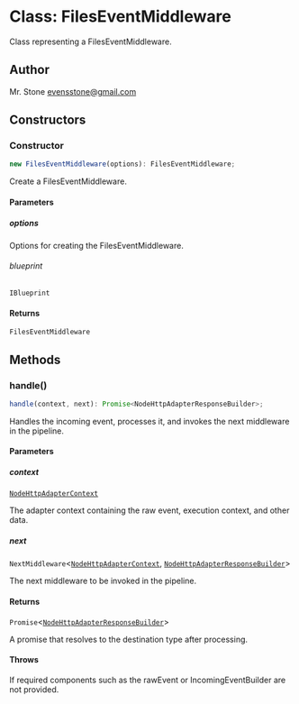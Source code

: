 # Class: FilesEventMiddleware

Class representing a FilesEventMiddleware.

## Author

Mr. Stone <evensstone@gmail.com>

## Constructors

### Constructor

```ts
new FilesEventMiddleware(options): FilesEventMiddleware;
```

Create a FilesEventMiddleware.

#### Parameters

##### options

Options for creating the FilesEventMiddleware.

###### blueprint

`IBlueprint`

#### Returns

`FilesEventMiddleware`

## Methods

### handle()

```ts
handle(context, next): Promise<NodeHttpAdapterResponseBuilder>;
```

Handles the incoming event, processes it, and invokes the next middleware in the pipeline.

#### Parameters

##### context

[`NodeHttpAdapterContext`](../../../declarations/interfaces/NodeHttpAdapterContext.md)

The adapter context containing the raw event, execution context, and other data.

##### next

`NextMiddleware`\<[`NodeHttpAdapterContext`](../../../declarations/interfaces/NodeHttpAdapterContext.md), [`NodeHttpAdapterResponseBuilder`](../../../declarations/type-aliases/NodeHttpAdapterResponseBuilder.md)\>

The next middleware to be invoked in the pipeline.

#### Returns

`Promise`\<[`NodeHttpAdapterResponseBuilder`](../../../declarations/type-aliases/NodeHttpAdapterResponseBuilder.md)\>

A promise that resolves to the destination type after processing.

#### Throws

If required components such as the rawEvent or IncomingEventBuilder are not provided.
